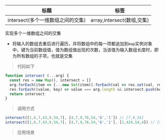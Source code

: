 |  标题  |  标签  |
|  ----  |  ----  |
| intersect(多个一维数组之间的交集) | array,intersect(数组,交集) |

实现多个一维数组之间的交集

* 将输入的数组去重后进行遍历，并将数组中的每一项都追加到`map`实例对象中，键为当前数组值，值为数组值出现的次数，当该值为输入数组长度时，即为所有数组的子项，也就是交集

> 代码如下

```js
function intersect (...arg) {
  const res = new Map(), intersect = []
  arg.forEach(item => [...new Set(item)].forEach(val => res.set(val, res.get(val) ? res.get(val) + 1 : 1)))
  res.forEach((value, key) => value === arg.length && intersect.push(key))
  return intersect
}
```

> 调用方式

```js
intersect([1,6,7,43,9,54,7], [4,7,9,76,54,'6','1']) // [7,9,54]
intersect([1,6,7,43,9,54,7], [4,7,9,76,54,'6','1'], [1,424,54,4]) // [54]
```

> 应用场景
